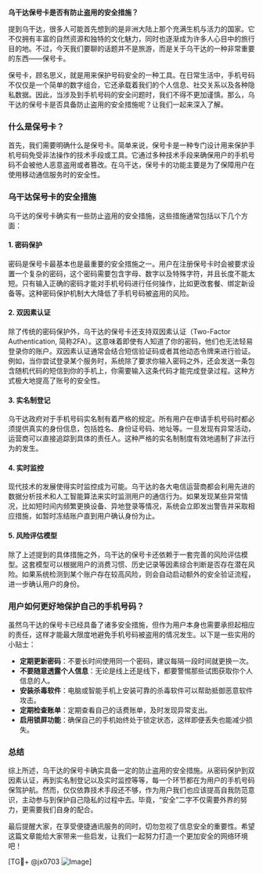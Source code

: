 **乌干达保号卡是否有防止盗用的安全措施？**

提到乌干达，很多人可能首先想到的是非洲大陆上那个充满生机与活力的国家。它不仅拥有丰富的自然资源和独特的文化魅力，同时也逐渐成为许多人心目中的旅行目的地。不过，今天我们要聊的话题并不是旅游，而是关于乌干达的一种非常重要的东西——保号卡。

保号卡，顾名思义，就是用来保护号码安全的一种工具。在日常生活中，手机号码不仅仅是一个简单的数字组合，它还承载着我们的个人信息、社交关系以及各种隐私数据。因此，当涉及到手机号码的安全问题时，我们不得不更加谨慎。那么，乌干达的保号卡是否具备防止盗用的安全措施呢？让我们一起来深入了解。

### 什么是保号卡？

首先，我们需要明确什么是保号卡。简单来说，保号卡是一种专门设计用来保护手机号码免受非法操作的技术手段或工具。它通过多种技术手段来确保用户的手机号码不会被他人恶意盗用或者篡改。在乌干达，保号卡的功能主要是为了保障用户在使用移动通信服务时的安全性。

### 乌干达保号卡的安全措施

乌干达的保号卡确实有一些防止盗用的安全措施，这些措施通常包括以下几个方面：

#### 1. 密码保护
密码是保号卡最基本也是最重要的安全措施之一。用户在注册保号卡时会被要求设置一个复杂的密码，这个密码需要包含字母、数字以及特殊字符，并且长度不能太短。只有输入正确的密码才能对手机号码进行任何操作，比如更改套餐、绑定新设备等。这种密码保护机制大大降低了手机号码被盗用的风险。

#### 2. 双因素认证
除了传统的密码保护外，乌干达的保号卡还支持双因素认证（Two-Factor Authentication, 简称2FA）。这意味着即使有人知道了你的密码，他们也无法轻易登录你的账户。双因素认证通常会结合短信验证码或者其他动态令牌来进行验证。例如，当你尝试登录某个服务时，系统除了要求你输入密码之外，还会发送一条包含随机代码的短信到你的手机上，你需要输入这条代码才能完成登录过程。这种方式极大地提高了账号的安全性。

#### 3. 实名制登记
乌干达政府对于手机号码实名制有着严格的规定。所有用户在申请手机号码时都必须提供真实的身份信息，包括姓名、身份证号码、地址等。一旦发现有异常活动，运营商可以直接追踪到具体的责任人。这种严格的实名制制度有效地遏制了非法行为的发生。

#### 4. 实时监控
现代技术的发展使得实时监控成为可能。乌干达的各大电信运营商都会利用先进的数据分析技术和人工智能算法来实时监测用户的通信行为。如果发现某些异常情况，比如短时间内频繁更换设备、异地登录等情况，系统会立即发出警告并采取相应措施，如暂时冻结账户直到用户确认身份为止。

#### 5. 风险评估模型
除了上述提到的具体措施之外，乌干达的保号卡还依赖于一套完善的风险评估模型。这套模型可以根据用户的消费习惯、历史记录等因素综合判断是否存在潜在风险。如果系统检测到某个账户存在较高风险，则会自动启动额外的安全验证流程，进一步确认用户的身份。

### 用户如何更好地保护自己的手机号码？

虽然乌干达的保号卡已经具备了诸多安全措施，但作为用户本身也需要承担起相应的责任，这样才能最大限度地避免手机号码被盗用的情况发生。以下是一些实用的小贴士：

- **定期更新密码**：不要长时间使用同一个密码，建议每隔一段时间就更换一次。
- **不要随意透露个人信息**：无论是线上还是线下，都要警惕那些试图获取你个人信息的人。
- **安装杀毒软件**：电脑或智能手机上安装可靠的杀毒软件可以帮助抵御恶意软件攻击。
- **定期检查账单**：定期查看自己的话费账单，及时发现异常支出。
- **启用锁屏功能**：确保自己的手机始终处于锁定状态，这样即便丢失也能减少损失。

### 总结

综上所述，乌干达的保号卡确实具备一定的防止盗用的安全措施。从密码保护到双因素认证，再到实名制登记以及实时监控等等，每一个环节都在为用户的手机号码保驾护航。然而，仅仅依靠技术手段还不够，作为用户我们也应该提高自我防范意识，主动参与到保护自己隐私的过程中去。毕竟，“安全”二字不仅需要外界的努力，更需要我们自身的配合。

最后提醒大家，在享受便捷通讯服务的同时，切勿忽视了信息安全的重要性。希望这篇文章能给大家带来一些启发，让我们一起努力打造一个更加安全的网络环境吧！

[TG💪+ @jx0703 ![Image](https://github.com/user-attachments/assets/dbca1d08-cadb-493c-b0ec-ad6f7a83f270)]